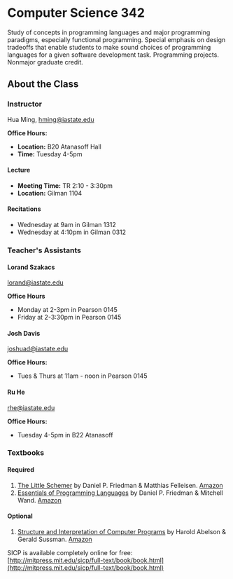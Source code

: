 Computer Science 342
====================

Study of concepts in programming languages and major programming paradigms,
especially functional programming. Special emphasis on design tradeoffs that
enable students to make sound choices of programming languages for a given
software development task. Programming projects.  Nonmajor graduate credit.

## About the Class

### Instructor
Hua Ming, hming@iastate.edu

**Office Hours:**

* **Location:** B20 Atanasoff Hall
* **Time:** Tuesday 4-5pm

#### Lecture

* **Meeting Time:** TR 2:10 - 3:30pm
* **Location:** Gilman 1104

#### Recitations

* Wednesday at 9am in Gilman 1312
* Wednesday at 4:10pm in Gilman 0312

### Teacher's Assistants

#### Lorand Szakacs

lorand@iastate.edu

**Office Hours**

* Monday at 2-3pm in Pearson 0145
* Friday at 2-3:30pm in Pearson 0145

#### Josh Davis

joshuad@iastate.edu

**Office Hours:**

* Tues & Thurs at 11am - noon in Pearson 0145

#### Ru He

rhe@iastate.edu

**Office Hours:**

* Tuesday 4-5pm in B22 Atanasoff

### Textbooks

#### Required

1. [The Little Schemer][schemer] by Daniel P. Friedman & Matthias Felleisen.
   [Amazon](http://amzn.com/0262560992)
2. [Essentials of Programming Languages][eopl] by Daniel P. Friedman & Mitchell
   Wand. [Amazon](http://amzn.com/0262062798)

#### Optional

1. [Structure and Interpretation of Computer Programs][sicp] by Harold Abelson &
   Gerald Sussman. [Amazon](http://amzn.com/0262510871)

SICP is available completely online for free:
[http://mitpress.mit.edu/sicp/full-text/book/book.html](http://mitpress.mit.edu/sicp/full-text/book/book.html)

[schemer]: http://www.ccs.neu.edu/home/matthias/BTLS/
[sicp]: http://mitpress.mit.edu/sicp/
[eopl]: http://www.eopl3.com/
